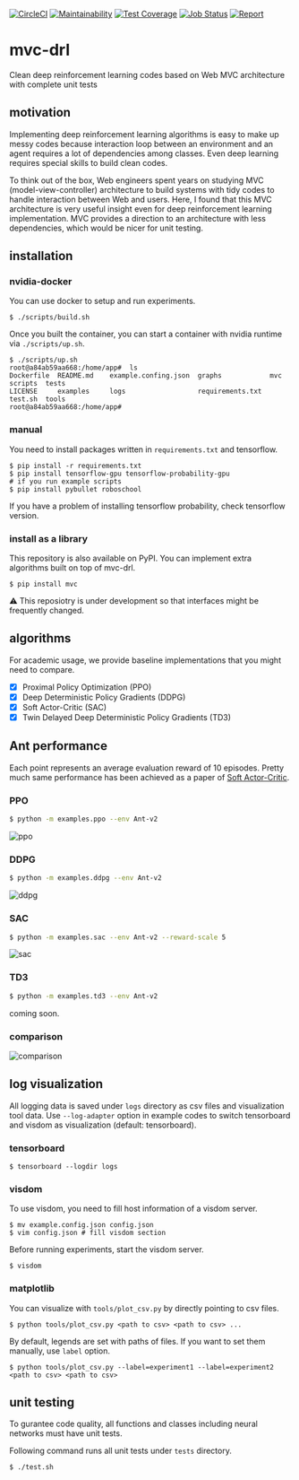 [![CircleCI](https://circleci.com/gh/takuseno/mvc-drl.svg?style=svg&circle-token=a53a3796ed3591f9f3bd411807367df4a23483c0)](https://circleci.com/gh/takuseno/mvc-drl)
[![Maintainability](https://api.codeclimate.com/v1/badges/509948ab7059db56aacd/maintainability)](https://codeclimate.com/github/takuseno/mvc-drl/maintainability)
[![Test Coverage](https://api.codeclimate.com/v1/badges/509948ab7059db56aacd/test_coverage)](https://codeclimate.com/github/takuseno/mvc-drl/test_coverage)
[![Job Status](https://inspecode.rocro.com/badges/github.com/takuseno/mvc-drl/status?token=CCr2Hv5DZj1j9jMjT0RZy2VnL24IvObufIUMR9NJtl8)](https://inspecode.rocro.com/jobs/github.com/takuseno/mvc-drl/latest?completed=true)
[![Report](https://inspecode.rocro.com/badges/github.com/takuseno/mvc-drl/report?token=CCr2Hv5DZj1j9jMjT0RZy2VnL24IvObufIUMR9NJtl8&branch=master)](https://inspecode.rocro.com/reports/github.com/takuseno/mvc-drl/branch/master/summary)

# mvc-drl
Clean deep reinforcement learning codes based on Web MVC architecture with complete unit tests

## motivation
Implementing deep reinforcement learning algorithms is easy to make up messy codes because interaction loop between an environment and an agent requires a lot of dependencies among classes.
Even deep learning requires special skills to build clean codes.

To think out of the box, Web engineers spent years on studying MVC (model-view-controller) architecture to build systems with tidy codes to handle interaction between Web and users.
Here, I found that this MVC architecture is very useful insight even for deep reinforcement learning implementation.
MVC provides a direction to an architecture with less dependencies, which would be nicer for unit testing.

## installation
### nvidia-docker
You can use docker to setup and run experiments.
```
$ ./scripts/build.sh
```

Once you built the container, you can start a container with nvidia runtime via `./scripts/up.sh`.
```
$ ./scripts/up.sh
root@a84ab59aa668:/home/app#  ls
Dockerfile  README.md    example.confing.json  graphs            mvc      scripts  tests
LICENSE     examples     logs                  requirements.txt  test.sh  tools
root@a84ab59aa668:/home/app#
```

### manual
You need to install packages written in `requirements.txt` and tensorflow.
```
$ pip install -r requirements.txt
$ pip install tensorflow-gpu tensorflow-probability-gpu
# if you run example scripts
$ pip install pybullet roboschool
```
If you have a problem of installing tensorflow probability, check tensorflow version.


### install as a library
This repository is also available on PyPI.
You can implement extra algorithms built on top of mvc-drl.
```
$ pip install mvc
```
:warning: This reposiotry is under development so that interfaces might be frequently changed.


## algorithms
For academic usage, we provide baseline implementations that you might need to compare.

- [x] Proximal Policy Optimization (PPO)
- [x] Deep Deterministic Policy Gradients (DDPG)
- [x] Soft Actor-Critic (SAC)
- [x] Twin Delayed Deep Deterministic Policy Gradients (TD3)

## Ant performance
Each point represents an average evaluation reward of 10 episodes.
Pretty much same performance has been achieved as a paper of [Soft Actor-Critic](https://arxiv.org/abs/1801.01290).

### PPO
```sh
$ python -m examples.ppo --env Ant-v2
```

![ppo](graphs/ppo_ant.png)

### DDPG
```sh
$ python -m examples.ddpg --env Ant-v2
```

![ddpg](graphs/ddpg_ant.png)

### SAC
```sh
$ python -m examples.sac --env Ant-v2 --reward-scale 5
```

![sac](graphs/sac_ant.png)

### TD3
```sh
$ python -m examples.td3 --env Ant-v2
```

coming soon.

### comparison
![comparison](graphs/ant_compare.png)

## log visualization
All logging data is saved under `logs` directory as csv files and visualization tool data.
Use `--log-adapter` option in example codes to switch tensorboard and visdom as visualization (default: tensorboard).

### tensorboard
```
$ tensorboard --logdir logs
```

### visdom
To use visdom, you need to fill host information of a visdom server.
```
$ mv example.config.json config.json
$ vim config.json # fill visdom section
```

Before running experiments, start the visdom server.
```
$ visdom
```

### matplotlib
You can visualize with `tools/plot_csv.py` by directly pointing to csv files.
```
$ python tools/plot_csv.py <path to csv> <path to csv> ...
```
By default, legends are set with paths of files.
If you want to set them manually, use `label` option.
```
$ python tools/plot_csv.py --label=experiment1 --label=experiment2 <path to csv> <path to csv>
```

## unit testing
To gurantee code quality, all functions and classes including neural networks must have unit tests.

Following command runs all unit tests under `tests` directory.
```sh
$ ./test.sh
```
